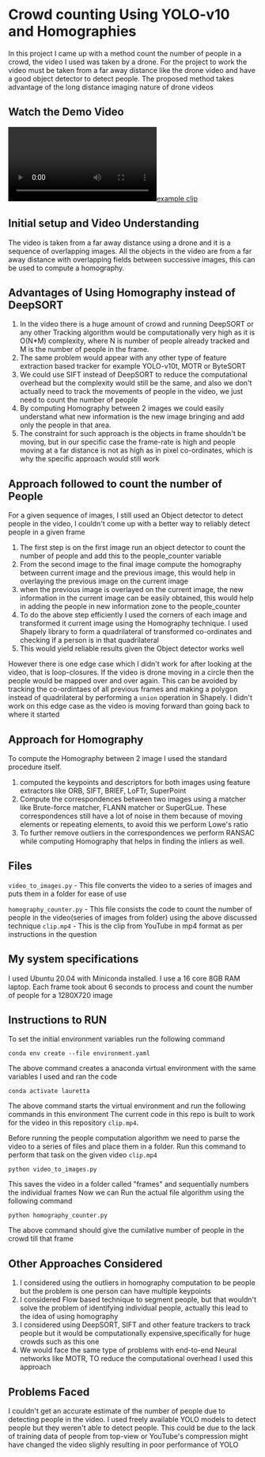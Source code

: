 # Crowd counting Using YOLO-v10 and Homographies
In this project I came up with a method count the number of people in a crowd, the video I used was taken by a drone. For the project to work the video must be taken from a far away distance like the drone video and have a good object detector to detect people. The proposed method takes advantage of the long distance imaging nature of drone videos

## Watch the Demo Video

[![example clip](./clip.mp4)](./clip.mp4)


## Initial setup and Video Understanding

The video is taken from a far away distance using a drone and it is a sequence of overlapping images. All the objects in the video are from a far away distance with overlapping fields between successive images, this can be used to compute a homography.

## Advantages of Using Homography instead of DeepSORT

1. In the video there is a huge amount of crowd and running DeepSORT or any other Tracking algorithm would be computationally very high as it is O(N*M) complexity, where N is number of people already tracked and M is the number of people in the frame.
2. The same problem would appear with any other type of feature extraction based tracker for example YOLO-v10t, MOTR or ByteSORT
3. We could use SIFT instead of DeepSORT to reduce the computational overhead but the complexity would still be the same, and also we don't actually need to track the movements of people in the video, we just need to count the number of people
4. By computing Homography between 2 images we could easily understand what new information is the new image bringing and add only the people in that area. 
5. The constraint for such approach is the objects in frame shouldn't be moving, but in our specific case the frame-rate is high and people moving at a far distance is not as high as in pixel co-ordinates, which is why the specific approach would still work

## Approach followed to count the number of People

For a given sequence of images, I still used an Object detector to detect people in the video, I couldn't come up with a better way to reliably detect people in a given frame

1. The first step is on the first image run an object detector to count the number of people and add this to the people_counter variable
2. From the second image to the final image compute the homography between current image and the previous image, this would help in overlaying the previous image on the current image
3. when the previous image is overlayed on the current image, the new information in the current image can be easily obtained, this would help in adding the people in new information zone to the people_counter
4. To do the above step efficiently I used the corners of each image and transformed it current image using the Homography technique. I used Shapely library to form a quadrilateral of transformed co-ordinates and checking if a person is in that quadrilateral
5. This would yield reliable results given the Object detector works well 

However there is one edge case which I didn't work for after looking at the video, that is loop-closures. If the video is drone moving in a circle then the people would be mapped over and over again. This can be avoided by tracking the co-ordintaes of all previous frames and making a polygon instead of quadrilateral by performing a `union` operation in Shapely. I didn't work on this edge case as the video is moving forward than going back to where it started

## Approach for Homography

To compute the Homography between 2 image I used the standard procedure itself.
1. computed the keypoints and descriptors for both images using feature extractors like ORB, SIFT, BRIEF, LoFTr, SuperPoint
2. Compute the correspondences between two images using a matcher like Brute-force matcher, FLANN matcher or SuperGLue. These correspondences still have a lot of noise in them because of moving elements or repeating elements, to avoid this we perform Lowe's ratio
3. To further remove outliers in the correspondences we perform RANSAC while  computing Homography that helps in finding the inliers as well.

## Files

`video_to_images.py` - This file converts the video to a series of images and puts them in a folder for ease of use

`homography_counter.py` - This file consists the code to count the number of people in the video(series of images from folder) using the above discussed technique
`clip.mp4` - This is the clip from YouTube in mp4 format as per instructions in the question

## My system specifications

I used Ubuntu 20.04 with Miniconda installed. I use a 16 core 8GB RAM laptop. Each frame took about 6 seconds to process and count the number of people for a 1280X720 image

## Instructions to RUN

To set the initial environment variables run the following command
``` shell
conda env create --file environment.yaml
```
The above command creates a anaconda virtual environment with the same variables I used and ran the code
``` shell 
conda activate lauretta
```
The above command starts the virtual environment and run the following commands in this environment
The current code in this repo is built to work for the video in this repository ```clip.mp4```.

Before running the people computation algorithm we need to parse the video to a series of files and place them in a folder. Run this command to perform that task on the given video ```clip.mp4```
``` shell
python video_to_images.py
```
This saves the video in a folder called "frames" and sequentially numbers the individual frames
Now we can Run the actual file algorithm using the following command
``` shell
python homography_counter.py
```
The above command should give the cumilative number of people in the crowd till that frame 

## Other Approaches Considered

1. I considered using the outliers in homography computation to be people but the problem is one person can have multiple keypoints
2. I considered Flow based technique to segment people, but that wouldn't solve the problem of identifying individual people, actually this lead to the idea of using homography
3. I considered using DeepSORT, SIFT and other feature trackers to track people but it would be computationally expensive,specifically for huge crowds such as this one
4. We would face the same type of problems with end-to-end Neural networks like MOTR, TO reduce the computational overhead I used this approach

## Problems Faced

I couldn't get an accurate estimate of the number of people due to detecting people in the video. I used freely available YOLO models to detect people but they weren't able to detect people. This could be due to the lack of training data of people from top-view or YouTube's compression might have changed the video slighly resulting in poor performance of YOLO